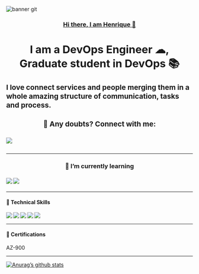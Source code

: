 ![banner git](https://github.com/henriquedcmonteiro/henriquedcmonteiro/assets/139652963/e2cad4ca-f797-4e39-8ce8-44e05eedb7d4)

<a href="#"><h3 p align="center"> Hi there, I am Henrique 👋 <h3></p><a>
<h2 p align="center"> I am a DevOps Engineer ☁, Graduate student in DevOps 📚 </h2></p>

<p align="left">I love connect services and people merging them in a whole amazing structure of communication, tasks and process. 

<h4>🤝 Any doubts? Connect with me: </h4> 
<a href="#" rel="nofollow"> <img align="left" src="https://img.shields.io/badge/linkedin-%230077B5.svg?style=for-the-badge&logo=linkedin&logoColor=white"></a> 
<br> <hr size="1px">
 <!--- 💬 If you have any question/feedback, I am here to help. --->

<h4>🌱 I’m currently learning</h4> 
<a href="#"><img align="left" src="https://img.shields.io/badge/go-%2300ADD8.svg?style=for-the-badge&logo=go&logoColor=white"/></a>
<a href="#"><img align="left" src="https://img.shields.io/badge/kubernetes-%23326ce5.svg?style=for-the-badge&logo=kubernetes&logoColor=white"></a>  </p><br><hr>

<h4 p align="left">💼 Technical Skills </h4> </p> 
<a href="#"><img align="left" src="https://img.shields.io/badge/Cent%20OS-262577?style=for-the-badge&logo=CentOS&logoColor=white"></a>
<a href="#"><img align="left" src="https://img.shields.io/badge/Ubuntu-E95420?style=for-the-badge&logo=ubuntu&logoColor=white"></a>
<a href="#"><img align="left" src="https://img.shields.io/badge/Shell_Script-121011?style=for-the-badge&logo=gnu-bash&logoColor=white"></a>
<a href="#"><img align="left" src="https://img.shields.io/badge/Microsoft_Azure-0089D6?style=for-the-badge&logo=microsoft-azure&logoColor=white"></a>
<a href="#"><img align="left" src="https://img.shields.io/badge/docker-%230db7ed.svg?style=for-the-badge&logo=docker&logoColor=white"></a> <br>

<hr>

<h4 p align="left">📄 Certifications </h4> </p>
<p>AZ-900</p> <hr>

[![Anurag’s github stats](https://github-readme-stats.vercel.app/api?username=henriquedcmonteiro)](https://github.com/henriquedcmonteiro)

<!--- [![Top Langs](https://github-readme-stats.vercel.app/api/top-langs/?username=henriquedcmonteiro&layout=compact)](https://github.com/henriquedcmonteiro) --->

<!---
henriquedcmonteiro/henriquedcmonteiro is a ✨ special ✨ repository because its `README.md` (this file) appears on your GitHub profile.
You can click the Preview link to take a look at your changes.
--->

